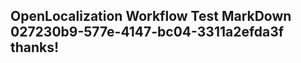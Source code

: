 <properties
ms.topic="hero-topic"
ms.test1="hero-topic"
ms.test2="test"/>


## OpenLocalization Workflow Test MarkDown 027230b9-577e-4147-bc04-3311a2efda3f thanks!



<!--HONumber=Jul16_HO4-->


